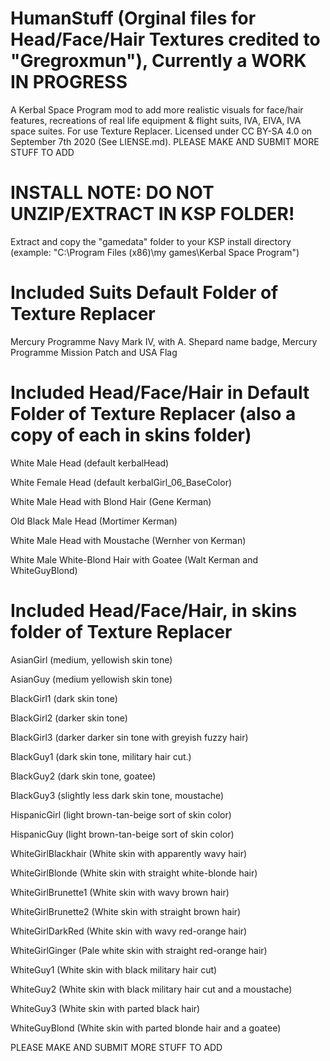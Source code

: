 # HumanStuff (Orginal files for Head/Face/Hair Textures credited to "Gregroxmun"), Currently a WORK IN PROGRESS

A Kerbal Space Program mod to add more realistic visuals for face/hair features, recreations of real life equipment &amp; flight suits, IVA, EIVA, IVA space suites. For use Texture Replacer. Licensed under CC BY-SA 4.0 on September 7th 2020 (See LIENSE.md). PLEASE MAKE AND SUBMIT MORE STUFF TO ADD



# INSTALL NOTE: DO NOT UNZIP/EXTRACT IN KSP FOLDER! 
Extract and copy the "gamedata" folder to your KSP install directory (example: "C:\Program Files (x86)\my games\Kerbal Space Program")


# Included Suits Default Folder of Texture Replacer

Mercury Programme Navy Mark IV, with A. Shepard name badge, Mercury Programme Mission Patch and USA Flag

# Included Head/Face/Hair in Default Folder of Texture Replacer (also a copy of each in skins folder)

White Male Head (default kerbalHead)

White Female Head (default kerbalGirl_06_BaseColor)

White Male Head with Blond Hair (Gene Kerman)

Old Black Male Head (Mortimer Kerman)

White Male Head with Moustache (Wernher von Kerman)

White Male White-Blond Hair with Goatee (Walt Kerman and WhiteGuyBlond)



# Included Head/Face/Hair, in skins folder of Texture Replacer

AsianGirl (medium, yellowish skin tone)

AsianGuy (medium yellowish skin tone)

BlackGirl1 (dark skin tone)

BlackGirl2 (darker skin tone)

BlackGirl3 (darker darker sin tone with greyish fuzzy hair)

BlackGuy1 (dark skin tone, military hair cut.)

BlackGuy2 (dark skin tone, goatee)

BlackGuy3 (slightly less dark skin tone, moustache)

HispanicGirl (light brown-tan-beige sort of skin color)

HispanicGuy (light brown-tan-beige sort of skin color)

WhiteGirlBlackhair (White skin with apparently wavy hair)

WhiteGirlBlonde (White skin with straight white-blonde hair)

WhiteGirlBrunette1 (White skin with wavy brown hair)

WhiteGirlBrunette2 (White skin with straight brown hair)

WhiteGirlDarkRed (White skin with wavy red-orange hair)

WhiteGirlGinger (Pale white skin with straight red-orange hair)

WhiteGuy1 (White skin with black military hair cut)

WhiteGuy2 (White skin with black military hair cut and a moustache)

WhiteGuy3 (White skin with parted black hair)

WhiteGuyBlond (White skin with parted blonde hair and a goatee)


PLEASE MAKE AND SUBMIT MORE STUFF TO ADD
